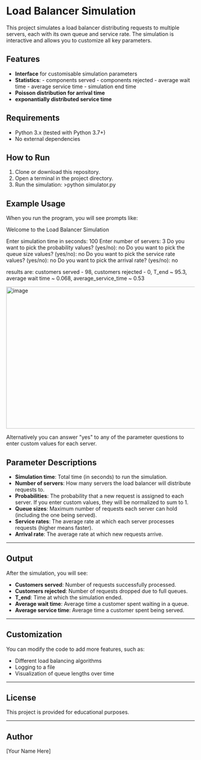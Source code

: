# Load Balancer Simulation

This project simulates a load balancer distributing requests to multiple servers, each with its own queue and service rate. 
The simulation is interactive and allows you to customize all key parameters.

## Features

- **Interface** for customisable simulation parameters 
- **Statistics**: 
        - components served
        - components rejected
        - average wait time
        - average service time
        - simulation end time
- **Poisson distribution for arrival time**
- **exponantially distributed service time**

## Requirements

- Python 3.x (tested with Python 3.7+)
- No external dependencies

## How to Run

1. Clone or download this repository.
2. Open a terminal in the project directory.
3. Run the simulation:
        >python simulator.py

## Example Usage

When you run the program, you will see prompts like:

Welcome to the Load Balancer Simulation

Enter simulation time in seconds: 100
Enter number of servers: 3
Do you want to pick the probability values? (yes/no): no
Do you want to pick the queue size values? (yes/no): no
Do you want to pick the service rate values? (yes/no): no
Do you want to pick the arrival rate? (yes/no): no

results are:
 customers served - 98,
 customers rejected - 0,
 T_end ~ 95.3,
 average wait time ~  0.068,
 average_service_time ~ 0.53

 <img width="855" height="379" alt="image" src="https://github.com/user-attachments/assets/c8f49baa-b1c3-4f42-b668-26006462f8ee" />


Alternatively you can answer "yes" to any of the parameter questions to enter custom values for each server.

## Parameter Descriptions

- **Simulation time**: Total time (in seconds) to run the simulation.
- **Number of servers**: How many servers the load balancer will distribute requests to.
- **Probabilities**: The probability that a new request is assigned to each server. If you enter custom values, they will be normalized to sum to 1.
- **Queue sizes**: Maximum number of requests each server can hold (including the one being served).
- **Service rates**: The average rate at which each server processes requests (higher means faster).
- **Arrival rate**: The average rate at which new requests arrive.

---

## Output

After the simulation, you will see:

- **Customers served**: Number of requests successfully processed.
- **Customers rejected**: Number of requests dropped due to full queues.
- **T_end**: Time at which the simulation ended.
- **Average wait time**: Average time a customer spent waiting in a queue.
- **Average service time**: Average time a customer spent being served.

---

## Customization

You can modify the code to add more features, such as:
- Different load balancing algorithms
- Logging to a file
- Visualization of queue lengths over time

---

## License

This project is provided for educational purposes.

---

## Author

[Your Name Here]
